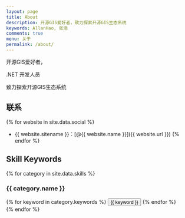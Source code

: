 ```yaml
---
layout: page
title: About
description: 开源GIS爱好者，致力探索开源GIS生态系统
keywords: AllanHao, 张浩
comments: true
menu: 关于
permalink: /about/
---
```


开源GIS爱好者，

.NET 开发人员

致力探索开源GIS生态系统

## 联系

{% for website in site.data.social %}
* {{ website.sitename }}：[@{{ website.name }}]({{ website.url }})
{% endfor %}

## Skill Keywords

{% for category in site.data.skills %}
### {{ category.name }}
<div class="btn-inline">
{% for keyword in category.keywords %}
<button class="btn btn-outline" type="button">{{ keyword }}</button>
{% endfor %}
</div>
{% endfor %}
